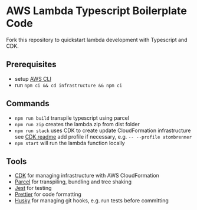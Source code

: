 # AWS Lambda Typescript Boilerplate Code

Fork this repository to quickstart lambda development with Typescript and CDK.

## Prerequisites

- setup [AWS CLI](https://docs.aws.amazon.com/cli/latest/userguide/install-cliv2.html)
- run `npm ci && cd infrastructure && npm ci`

## Commands

- `npm run build` transpile typescript using parcel
- `npm run zip` creates the lambda.zip from dist folder
- `npm run stack` uses CDK to create update CloudFormation infrastructure see [CDK readme](./infrastructure/README.md)
   add profile if necessary, e.g. `-- --profile atombrenner`
- `npm start` will run the lambda function locally

## Tools

- [CDK](https://docs.aws.amazon.com/cdk/api/latest/docs/aws-construct-library.html) for managing infrastructure with AWS CloudFormation
- [Parcel](https://github.com/parcel-bundler/parcel) for transpiling, bundling and tree shaking
- [Jest](https://jestjs.io/) for testing
- [Prettier](https://prettier.io/) for code formatting
- [Husky](https://github.com/typicode/husky) for managing git hooks, e.g. run tests before committing

